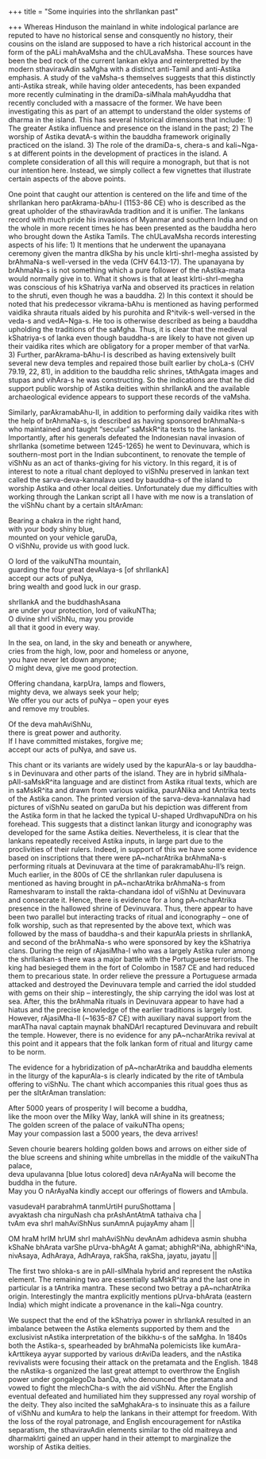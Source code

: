 +++
title = "Some inquiries into the shrIlankan past"

+++
Whereas Hinduson the mainland in white indological parlance  are reputed
to have no historical sense and consquently no history, their cousins on
the island are supposed to have a rich historical account in the form of
the pALi mahAvaMsha and the chULavaMsha. These sources have been the bed
rock of the current lankan ekIya and reinterpretted by the modern
sthaviravAdin saMgha with a distinct anti-Tamil and anti-Astika
emphasis. A study of the vaMsha-s themselves suggests that this
distinctly anti-Astika streak, while having older antecedents, has been
expanded more recently culminating in the dramiDa-siMhala mahAyuddha
that recently concluded with a massacre of the former. We have been
investigating this as part of an attempt to understand the older systems
of dharma in the island. This has several historical dimensions that
include: 1) The greater Astika influence and presence on the island in
the past; 2) The worship of Astika devatA-s within the bauddha framework
originally practiced on the island. 3) The role of the dramiDa-s,
chera-s and kali\~Nga-s at different points in the development of
practices in the island. A complete consideration of all this will
require a monograph, but that is not our intention here. Instead, we
simply collect a few vignettes that illustrate certain aspects of the
above points.

One point that caught our attention is centered on the life and time of
the shrIlankan hero parAkrama-bAhu-I (1153-86 CE) who is described as
the great upholder of the sthaviravAda tradition and it is unifier. The
lankans record with much pride his invasions of Myanmar and southern
India and on the whole in more recent times he has been presented as the
bauddha hero who brought down the Astika Tamils. The chULavaMsha records
interesting aspects of his life: 1) It mentions that he underwent the
upanayana ceremony given the mantra dIkSha by his uncle kIrti-shrI-megha
assisted by brAhmaNa-s well-versed in the veda (CHV 64.13-17). The
upanayana by brAhmaNa-s is not something which a pure follower of the
nAstika-mata would normally give in to. What it shows is that at least
kIrti-shrI-megha was conscious of his kShatriya varNa and observed its
practices in relation to the shruti, even though he was a bauddha. 2) In
this context it should be noted that his predecessor vikrama-bAhu is
mentioned as having performed vaidika shrauta rituals aided by his
purohita and R^itvik-s well-versed in the veda-s and vedA\~Nga-s. He too
is otherwise described as being a bauddha upholding the traditions of
the saMgha. Thus, it is clear that the medieval kShatriya-s of lanka
even though bauddha-s are likely to have not given up their vaidika
rites which are obligatory for a proper member of that varNa. 3)
Further, parAkrama-bAhu-I is described as having extensively built
several new deva temples and repaired those built earlier by choLa-s
(CHV 79.19, 22, 81), in addition to the bauddha relic shrines, tAthAgata
images and stupas and vihAra-s he was constructing. So the indications
are that he did support public worship of Astika deities within
shrIlankA and the available archaeological evidence appears to support
these records of the vaMsha.

Similarly, parAkramabAhu-II, in addition to performing daily vaidika
rites with the help of brAhmaNa-s, is described as having sponsored
brAhmaNa-s who maintained and taught “secular” saMskR^ita texts to the
lankans. Importantly, after his generals defeated the Indonesian naval
invasion of shrIlanka (sometime between 1245-1265) he went to
Devinuvara, which is southern-most port in the Indian subcontinent, to
renovate the temple of viShNu as an act of thanks-giving for his
victory. In this regard, it is of interest to note a ritual chant
deployed to viShNu preserved in lankan text called the
sarva-deva-kannalava used by bauddha-s of the island to worship Astika
and other local deities. Unfortunately due my difficulties with working
through the Lankan script all I have with me now is a translation of the
viShNu chant by a certain sItArAman:

Bearing a chakra in the right hand,  
with your body shiny blue,  
mounted on your vehicle garuDa,  
O viShNu, provide us with good luck.

O lord of the vaikuNTha mountain,  
guarding the four great devAlaya-s \[of shrIlankA\]  
accept our acts of puNya,  
bring wealth and good luck in our grasp.

shrIlankA and the buddhashAsana  
are under your protection, lord of vaikuNTha;  
O divine shrI viShNu, may you provide  
all that it good in every way.

In the sea, on land, in the sky and beneath or anywhere,  
cries from the high, low, poor and homeless or anyone,  
you have never let down anyone;  
O might deva, give me good protection.

Offering chandana, karpUra, lamps and flowers,  
mighty deva, we always seek your help;  
We offer you our acts of puNya – open your eyes  
and remove my troubles.

Of the deva mahAviShNu,  
there is great power and authority.  
If I have committed mistakes, forgive me;  
accept our acts of puNya, and save us.

This chant or its variants are widely used by the kapurAla-s or lay
bauddha-s in Devinuvara and other parts of the island. They are in
hybrid siMhala-pAlI-saMskR^ita language and are distinct from Astika
ritual texts, which are in saMskR^ita and drawn from various vaidika,
paurANika and tAntrika texts of the Astika canon. The printed version of
the sarva-deva-kannalava had pictures of viShNu seated on garuDa but his
depiction was different from the Astika form in that he lacked the
typical U-shaped UrdhvapuNDra on his forehead. This suggests that a
distinct lankan liturgy and iconography was developed for the same
Astika deities. Nevertheless, it is clear that the lankans repeatedly
received Astika inputs, in large part due to the proclivities of their
rulers. Indeed, in support of this we have some evidence based on
inscriptions that there were pA\~ncharAtrika brAhmaNa-s performing
rituals at Devinuvara at the time of parakramabAhu-II’s reign. Much
earlier, in the 800s of CE the shrIlankan ruler dapulusena is mentioned
as having brought in pA\~ncharAtrika brAhmaNa-s from Rameshvaram to
install the rakta-chandana idol of viShNu at Devinuvara and consecrate
it. Hence, there is evidence for a long pA\~ncharAtrika presence in the
hallowed shrine of Devinuvara. Thus, there appear to have been two
parallel but interacting tracks of ritual and iconography – one of folk
worship, such as that represented by the above text, which was followed
by the mass of bauddha-s and their kapurAla priests in shrIlankA, and
second of the brAhmaNa-s who were sponsored by key the kShatriya clans.
During the reign of rAjasiMha-I who was a largely Astika ruler among the
shrIlankan-s there was a major battle with the Portuguese terrorists.
The king had besieged them in the fort of Colombo in 1587 CE and had
reduced them to precarious state. In order relieve the pressure a
Portuguese armada attacked and destroyed the Devinuvara temple and
carried the idol studded with gems on their ship – interestingly, the
ship carrying the idol was lost at sea. After, this the brAhmaNa rituals
in Devinuvara appear to have had a hiatus and the precise knowledge of
the earlier traditions is largely lost. However, rAjasiMha-II (\~1635-87
CE) with auxiliary naval support from the marATha naval captain maynak
bhaNDArI recaptured Devinuvara and rebuilt the temple. However, there is
no evidence for any pA\~ncharAtrika revival at this point and it appears
that the folk lankan form of ritual and liturgy came to be norm.

The evidence for a hybridization of pA\~ncharAtrika and bauddha elements
in the liturgy of the kapurAla-s is clearly indicated by the rite of
tAmbula offering to viShNu. The chant which accompanies this ritual goes
thus as per the sItArAman translation:

After 5000 years of prosperity I will become a buddha,  
like the moon over the Milky Way, lankA will shine in its greatness;  
The golden screen of the palace of vaikuNTha opens;  
May your compassion last a 5000 years, the deva arrives\!

Seven chourie bearers holding golden bows and arrows on either side of  
the blue screens and shining white umbrellas in the middle of the
vaikuNTha palace,  
deva upulavanna \[blue lotus colored\] deva nArAyaNa will become the
buddha in the future.  
May you O nArAyaNa kindly accept our offerings of flowers and tAmbula.

vasudevaH parabrahmA tanmUrtiH puruShottama |  
avyaktash cha nirguNash cha prAshAntAtmA tathaiva cha |  
tvAm eva shrI mahAviShNus sunAmnA pujayAmy aham ||

OM hraM hrIM hrUM shrI mahAviShNu devAnAm adhideva asmin shubha kShaNe
bhArata varShe pUrva-bhAgAt A gamat; abhighR^iNa, abhighR^iNa, nivAsaya,
AdhAraya, AdhAraya, rakSha, rakSha, jayatu, jayatu ||

The first two shloka-s are in pAlI-sIMhala hybrid and represent the
nAstika element. The remaining two are essentially saMskR^ita and the
last one in particular is a tAntrika mantra. These second two betray a
pA\~ncharAtrika origin. Interestingly the mantra explicitly mentions
pUrva-bhArata (eastern India) which might indicate a provenance in the
kali\~Nga country.

We suspect that the end of the kShatriya power in shrIlankA resulted in
an imbalance between the Astika elements supported by them and the
exclusivist nAstika interpretation of the bikkhu-s of the saMgha. In
1840s both the Astika-s, spearheaded by brAhmaNa polemicists like
kumAra-kArttikeya ayyar supported by various drAviDa leaders, and the
nAstika revivalists were focusing their attack on the pretamata and the
English. 1848 the nAstika-s organized the last great attempt to
overthrow the English power under gongalegoDa banDa, who denounced the
pretamata and vowed to fight the mlechCha-s with the aid viShNu. After
the English eventual defeated and humiliated him they suppressed any
royal worship of the deity. They also incited the saMghakAra-s to
insinuate this as a failure of viShNu and kumAra to help the lankans in
their attempt for freedom. With the loss of the royal patronage, and
English encouragement for nAstika separatism, the sthaviravAdin elements
similar to the old maitreya and dharmakIrti gained an upper hand in
their attempt to marginalize the worship of Astika deities.
